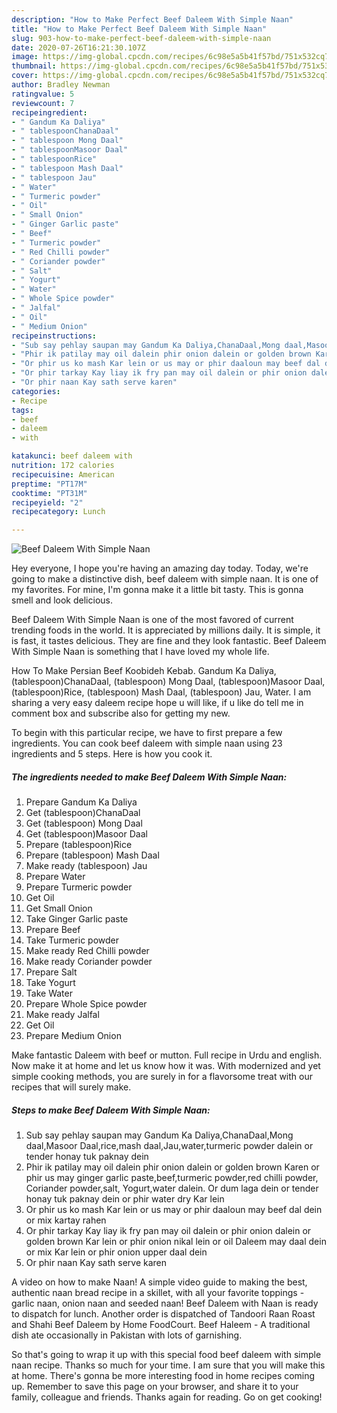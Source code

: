 ```yaml
---
description: "How to Make Perfect Beef Daleem With Simple Naan"
title: "How to Make Perfect Beef Daleem With Simple Naan"
slug: 903-how-to-make-perfect-beef-daleem-with-simple-naan
date: 2020-07-26T16:21:30.107Z
image: https://img-global.cpcdn.com/recipes/6c98e5a5b41f57bd/751x532cq70/beef-daleem-with-simple-naan-recipe-main-photo.jpg
thumbnail: https://img-global.cpcdn.com/recipes/6c98e5a5b41f57bd/751x532cq70/beef-daleem-with-simple-naan-recipe-main-photo.jpg
cover: https://img-global.cpcdn.com/recipes/6c98e5a5b41f57bd/751x532cq70/beef-daleem-with-simple-naan-recipe-main-photo.jpg
author: Bradley Newman
ratingvalue: 5
reviewcount: 7
recipeingredient:
- " Gandum Ka Daliya"
- " tablespoonChanaDaal"
- " tablespoon Mong Daal"
- " tablespoonMasoor Daal"
- " tablespoonRice"
- " tablespoon Mash Daal"
- " tablespoon Jau"
- " Water"
- " Turmeric powder"
- " Oil"
- " Small Onion"
- " Ginger Garlic paste"
- " Beef"
- " Turmeric powder"
- " Red Chilli powder"
- " Coriander powder"
- " Salt"
- " Yogurt"
- " Water"
- " Whole Spice powder"
- " Jalfal"
- " Oil"
- " Medium Onion"
recipeinstructions:
- "Sub say pehlay saupan may Gandum Ka Daliya,ChanaDaal,Mong daal,Masoor Daal,rice,mash daal,Jau,water,turmeric powder dalein or tender honay tuk paknay dein"
- "Phir ik patilay may oil dalein phir onion dalein or golden brown Karen or phir us may ginger garlic paste,beef,turmeric powder,red chilli powder, Coriander powder,salt, Yogurt,water dalein. Or dum laga dein or tender honay tuk paknay dein or phir water dry Kar lein"
- "Or phir us ko mash Kar lein or us may or phir daaloun may beef dal dein or mix kartay rahen"
- "Or phir tarkay Kay liay ik fry pan may oil dalein or phir onion dalein or golden brown Kar lein or phir onion nikal lein or oil Daleem may daal dein or mix Kar lein or phir onion upper daal dein"
- "Or phir naan Kay sath serve karen"
categories:
- Recipe
tags:
- beef
- daleem
- with

katakunci: beef daleem with 
nutrition: 172 calories
recipecuisine: American
preptime: "PT17M"
cooktime: "PT31M"
recipeyield: "2"
recipecategory: Lunch

---
```



![Beef Daleem With Simple Naan](https://img-global.cpcdn.com/recipes/6c98e5a5b41f57bd/751x532cq70/beef-daleem-with-simple-naan-recipe-main-photo.jpg)

Hey everyone, I hope you're having an amazing day today. Today, we're going to make a distinctive dish, beef daleem with simple naan. It is one of my favorites. For mine, I'm gonna make it a little bit tasty. This is gonna smell and look delicious.

Beef Daleem With Simple Naan is one of the most favored of current trending foods in the world. It is appreciated by millions daily. It is simple, it is fast, it tastes delicious. They are fine and they look fantastic. Beef Daleem With Simple Naan is something that I have loved my whole life.

How To Make Persian Beef Koobideh Kebab. Gandum Ka Daliya, (tablespoon)ChanaDaal, (tablespoon) Mong Daal, (tablespoon)Masoor Daal, (tablespoon)Rice, (tablespoon) Mash Daal, (tablespoon) Jau, Water. I am sharing a very easy daleem recipe hope u will like, if u like do tell me in comment box and subscribe also for getting my new.


To begin with this particular recipe, we have to first prepare a few ingredients. You can cook beef daleem with simple naan using 23 ingredients and 5 steps. Here is how you cook it.

<!--inarticleads1-->

##### The ingredients needed to make Beef Daleem With Simple Naan:

1. Prepare  Gandum Ka Daliya
1. Get  (tablespoon)ChanaDaal
1. Get  (tablespoon) Mong Daal
1. Get  (tablespoon)Masoor Daal
1. Prepare  (tablespoon)Rice
1. Prepare  (tablespoon) Mash Daal
1. Make ready  (tablespoon) Jau
1. Prepare  Water
1. Prepare  Turmeric powder
1. Get  Oil
1. Get  Small Onion
1. Take  Ginger Garlic paste
1. Prepare  Beef
1. Take  Turmeric powder
1. Make ready  Red Chilli powder
1. Make ready  Coriander powder
1. Prepare  Salt
1. Take  Yogurt
1. Take  Water
1. Prepare  Whole Spice powder
1. Make ready  Jalfal
1. Get  Oil
1. Prepare  Medium Onion


Make fantastic Daleem with beef or mutton. Full recipe in Urdu and english. Now make it at home and let us know how it was. With modernized and yet simple cooking methods, you are surely in for a flavorsome treat with our recipes that will surely make. 

<!--inarticleads2-->

##### Steps to make Beef Daleem With Simple Naan:

1. Sub say pehlay saupan may Gandum Ka Daliya,ChanaDaal,Mong daal,Masoor Daal,rice,mash daal,Jau,water,turmeric powder dalein or tender honay tuk paknay dein
1. Phir ik patilay may oil dalein phir onion dalein or golden brown Karen or phir us may ginger garlic paste,beef,turmeric powder,red chilli powder, Coriander powder,salt, Yogurt,water dalein. Or dum laga dein or tender honay tuk paknay dein or phir water dry Kar lein
1. Or phir us ko mash Kar lein or us may or phir daaloun may beef dal dein or mix kartay rahen
1. Or phir tarkay Kay liay ik fry pan may oil dalein or phir onion dalein or golden brown Kar lein or phir onion nikal lein or oil Daleem may daal dein or mix Kar lein or phir onion upper daal dein
1. Or phir naan Kay sath serve karen


A video on how to make Naan! A simple video guide to making the best, authentic naan bread recipe in a skillet, with all your favorite toppings - garlic naan, onion naan and seeded naan! Beef Daleem with Naan is ready to dispatch for lunch. Another order is dispatched of Tandoori Raan Roast and Shahi Beef Daleem by Home FoodCourt. Beef Haleem - A traditional dish ate occasionally in Pakistan with lots of garnishing. 

So that's going to wrap it up with this special food beef daleem with simple naan recipe. Thanks so much for your time. I am sure that you will make this at home. There's gonna be more interesting food in home recipes coming up. Remember to save this page on your browser, and share it to your family, colleague and friends. Thanks again for reading. Go on get cooking!
